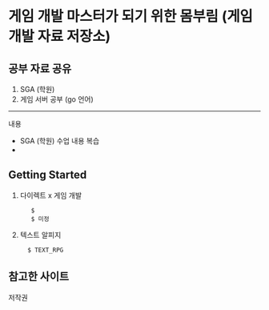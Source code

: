 게임 개발 마스터가 되기 위한 몸부림 (게임 개발 자료 저장소)
==================================================

## 공부 자료 공유 
1. SGA (학원)   
2. 게임 서버 공부 (go 언어)  

-----------
내용
* SGA (학원) 수업 내용 복습
* 

Getting Started
---------------


1. 다이렉트 x 게임 개발
   
          $ 
          $ 미정

            
2.  텍스트 알피지

          $ TEXT_RPG


참고한 사이트
------------------

저작권
